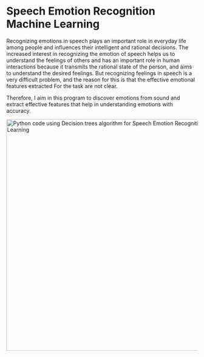 # Speech Emotion Recognition Machine Learning

Recognizing emotions in speech plays an important role in everyday life among people and influences their intelligent and rational decisions. The increased interest in recognizing the emotion of speech helps us to understand the feelings of others and has an important role in human interactions because it transmits the rational state of the person, and aims to understand the desired feelings. But recognizing feelings in speech is a very difficult problem, and the reason for this is that the effective emotional features extracted For the task are not clear.


Therefore, I aim in this  program to discover emotions from sound and extract effective features that help in understanding emotions with accuracy.













<img width="610" alt="Python code using Decision trees algorithm for Speech Emotion Recognition Machine Learning" src="https://user-images.githubusercontent.com/47718518/112846298-9301a580-90ae-11eb-8fc3-63c4b87c07c3.png">
